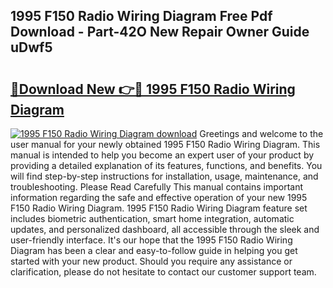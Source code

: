 ## 1995 F150 Radio Wiring Diagram Free Pdf Download - Part-42O New Repair Owner Guide uDwf5

# <h2><a href="http://dfu9ehz.blite.top/?on=1995+F150+Radio+Wiring+Diagram">🔗Download New 👉🔴 1995 F150 Radio Wiring Diagram</a></h2>

[![1995 F150 Radio Wiring Diagram download](https://i.imgur.com/lujVjoI.png)](http://dfu9ehz.blite.top/?on=1995+F150+Radio+Wiring+Diagram)
Greetings and welcome to the user manual for your newly obtained 1995 F150 Radio Wiring Diagram. This manual is intended to help you become an expert user of your product by providing a detailed explanation of its features, functions, and benefits. You will find step-by-step instructions for installation, usage, maintenance, and troubleshooting. Please Read Carefully This manual contains important information regarding the safe and effective operation of your new 1995 F150 Radio Wiring Diagram. 1995 F150 Radio Wiring Diagram feature set includes biometric authentication, smart home integration, automatic updates, and personalized dashboard, all accessible through the sleek and user-friendly interface. It's our hope that the 1995 F150 Radio Wiring Diagram has been a clear and easy-to-follow guide in helping you get started with your new product. Should you require any assistance or clarification, please do not hesitate to contact our customer support team.
